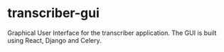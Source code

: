# transcriber-gui
Graphical User Interface for the transcriber application. The GUI is built using React, Django and Celery.
